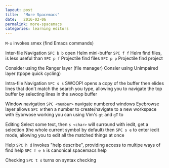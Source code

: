 ```yaml
---
layout: post
title:  "More Spacemacs"
date:   2016-02-06
permalink: more-spacemacs
categories: learning editors
---
```


`M-x` invokes smex (find Emacs commands)

Inter-file Navigation 
`SPC b b` open Helm mini-buffer
`SPC f f` Helm find files, is less useful than
`SPC p f` Projectile find files 
`SPC p p` Projectile find project

Consider using the Ranger layer (file manager)
Consier using Unimpaired layer (tpope quick cycling)

Intra-file Navigation
`SPC s s` SWOOP! opens a copy of the buffer then elides lines that don't match the search you type, allowing you to navigate the top buffer by selecting lines in the swoop buffer

Window navigation
`SPC <number>` navigate numbered windows
Eyebrowse layer allows `SPC W` then a number to create/navigate to a new workspace
with Eybrwose working you can using Vim's `gt` and `gT` to 

Editing
Select some text, then `s <char>` will surround with <char>
iedit, get a selection (the whole current symbol by default) then `SPC s e` to enter
iedit mode, allowing you to edit all the matched things at once

Help
`SPC h d` invokes "help describe", providing access to multipe ways of find help 
`SPC f e h` is canonical spacemacs help

Checking
`SPC t s` turns on syntax checking


